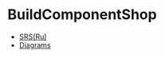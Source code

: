 # BuildComponentShop
- [SRS(Ru)](https://github.com/VadimTagiev750504/BuildComponentShop/blob/master/Documentation/SRS(ru).md)
- [Diagrams](https://github.com/VadimTagiev750504/BuildComponentShop/tree/master/Diagrams/Readme.md)
